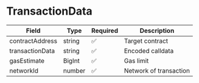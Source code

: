 # TransactionData

| Field           | Type   | Required | Description            |
| --------------- | ------ | -------- | ---------------------- |
| contractAddress | string | ✅        | Target contract        |
| transactionData | string | ✅        | Encoded calldata       |
| gasEstimate     | BigInt | ✅        | Gas limit              |
| networkId       | number | ✅        | Network of transaction |
